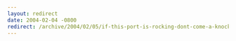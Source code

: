 ```yaml
---
layout: redirect
date: 2004-02-04 -0800
redirect: /archive/2004/02/05/if-this-port-is-rocking-dont-come-a-knocking.aspx/
---
```


